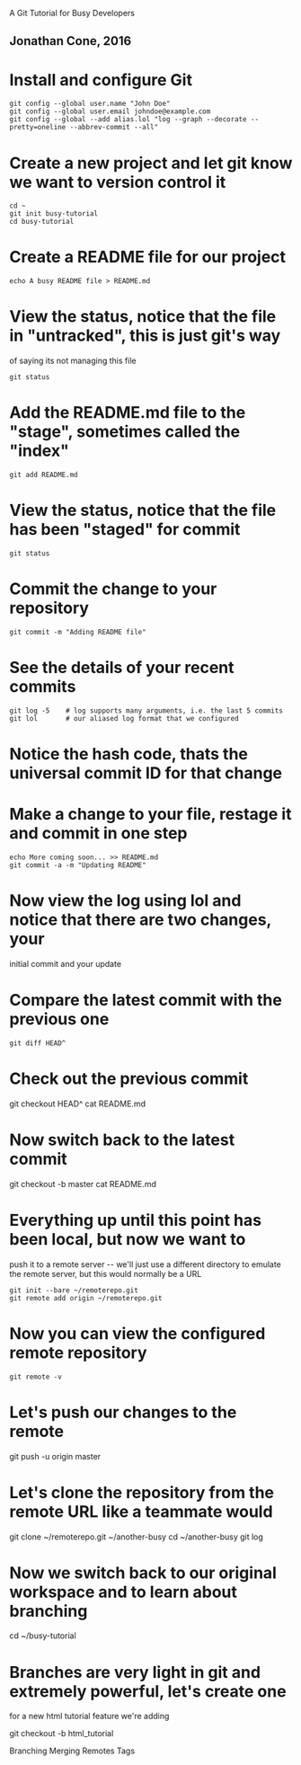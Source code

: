 A Git Tutorial for Busy Developers

Jonathan Cone, 2016 
--------------------------------------

# Install and configure Git
    git config --global user.name "John Doe"
    git config --global user.email johndoe@example.com
    git config --global --add alias.lol "log --graph --decorate --pretty=oneline --abbrev-commit --all"

# Create a new project and let git know we want to version control it
    
    cd ~
    git init busy-tutorial
    cd busy-tutorial

# Create a README file for our project

    echo A busy README file > README.md

# View the status, notice that the file in "untracked", this is just git's way
  of saying its not managing this file

    git status

# Add the README.md file to the "stage", sometimes called the "index"

    git add README.md

# View the status, notice that the file has been "staged" for commit

    git status

# Commit the change to your repository

    git commit -m "Adding README file"

# See the details of your recent commits
    
    git log -5    # log supports many arguments, i.e. the last 5 commits
    git lol       # our aliased log format that we configured

# Notice the hash code, thats the universal commit ID for that change

# Make a change to your file, restage it and commit in one step

    echo More coming soon... >> README.md
    git commit -a -m "Updating README"

# Now view the log using lol and notice that there are two changes, your 
  initial commit and your update

# Compare the latest commit with the previous one

    git diff HEAD^

# Check out the previous commit

   git checkout HEAD^
   cat README.md

# Now switch back to the latest commit

  git checkout -b master
  cat README.md

# Everything up until this point has been local, but now we want to 
  push it to a remote server -- we'll just use a different directory to emulate
  the remote server, but this would normally be a URL

    git init --bare ~/remoterepo.git
    git remote add origin ~/remoterepo.git

# Now you can view the configured remote repository

    git remote -v

# Let's push our changes to the remote

   git push -u origin master

# Let's clone the repository from the remote URL like a teammate would

   git clone ~/remoterepo.git ~/another-busy
   cd ~/another-busy
   git log

# Now we switch back to our original workspace and to learn about branching

   cd ~/busy-tutorial

# Branches are very light in git and extremely powerful, let's create one
  for a new html tutorial feature we're adding

  git checkout -b html_tutorial


Branching
Merging
Remotes
Tags


